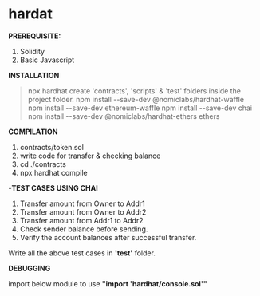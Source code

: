 # hardat

**PREREQUISITE:**

1. Solidity
2. Basic Javascript

**INSTALLATION**

> npx hardhat
> create 'contracts', 'scripts' & 'test' folders inside the project folder.
> npm install --save-dev @nomiclabs/hardhat-waffle 
> npm install --save-dev ethereum-waffle 
> npm install --save-dev chai 
> npm install --save-dev @nomiclabs/hardhat-ethers ethers

**COMPILATION**

1. contracts/token.sol
2. write code for transfer & checking balance
3. cd ./contracts
4. npx hardhat compile

-**TEST CASES USING CHAI**

1. Transfer amount from Owner to Addr1
2. Transfer amount from Owner to Addr2
3. Transfer amount from Addr1 to Addr2
4. Check sender balance before sending.
5. Verify the account balances after successful transfer.

Write all the above test cases in **'test'** folder.

**DEBUGGING**

import below module to use **"import 'hardhat/console.sol'"**
